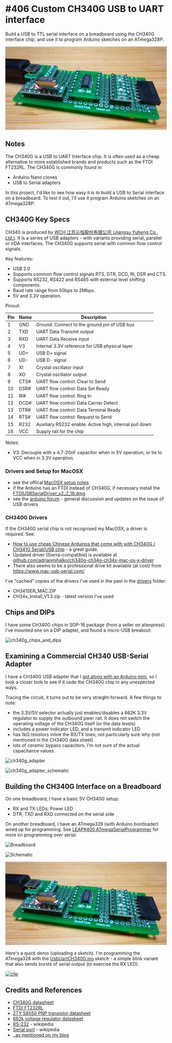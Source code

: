 # #406 Custom CH340G USB to UART interface

Build a USB to TTL serial interface on a breadboard using the CH340G interface chip, and use it to program Arduino sketches on an ATmega328P.

![Build](./assets/UsbUartCH340G_build.jpg?raw=true)

## Notes

The CH340G is a USB to UART Interface chip. It is often used as a cheap alternative to
more established brands and products such as the FTDI FT232RL.
The CH340G is commonly found in:

* Arduino Nano clones
* USB to Serial adapters

In this project, I'd like to see how easy it is to build a USB to Serial interface
on a breadboard. To test it out, I'll use it program Arduino sketches on an ATmega328P.

## CH340G Key Specs

CH340 is produced by [WCH 江苏沁恒股份有限公司 (Jiangsu Yuheng Co., Ltd.)](http://www.wch.cn/).
It is a series of USB adapters - with variants providing serial, parallel or IrDA interfaces.
The CH340G supports serial with common flow control signals.

Key features:

* USB 2.0
* Supports common flow control signals RTS, DTR, DCD, RI, DSR and CTS.
* Supports RS232, RS422 and RS485 with external level shifting components.
* Baud rate range from 50bps to 2Mbps.
* 5V and 3.3V operation.

Pinout:

| Pin | Name | Description                                             |
|-----|------|---------------------------------------------------------|
| 1   | GND  | Ground. Connect to the ground pin of USB bus            |
| 2   | TXD  | UART Data Transmit output                               |
| 3   | RXD  | UART Data Receive input                                 |
| 4   | V3   | Internal 3.3V reference for USB physical layer          |
| 5   | UD+  | USB D+ signal                                           |
| 6   | UD-  | USB D- signal                                           |
| 7   | XI   | Crystal oscillator input                                |
| 8   | XO   | Crystal oscillator output                               |
| 9   | CTS# | UART flow control: Clear to Send                        |
| 10  | DSR# | UART flow control: Data Set Ready                       |
| 11  | RI#  | UART flow control: Ring In                              |
| 12  | DCD# | UART flow control: Data Carrier Detect                  |
| 13  | DTR# | UART flow control: Data Terminal Ready                  |
| 14  | RTS# | UART flow control: Request to Send                      |
| 15  | R232 | Auxiliary RS232 enable. Active high, internal pull down |
| 16  | VCC  | Supply rail for the chip                                |

Notes:

* V3: Decouple with a 4.7-20nF capacitor when in 5V operation, or tie to VCC when in 3.3V operation.

### Drivers and Setup for MacOSX

* see the offical [MacOSX setup notes](https://www.arduino.cc/en/Guide/MacOSX)
* if the Arduino has an FTDI instead of CH340G, if necessary install the [FTDIUSBSerialDriver_v2_2_18.dmg](http://www.ftdichip.com/Drivers/VCP.htm)
* see the [arduino forum](https://forum.arduino.cc/index.php?topic=261375.0) - general discussion and updates on the issue of USB drivers


### CH340G Drivers

If the CH340G serial chip is not recognised my MacOSX, a driver is required. See:

* [How to use cheap Chinese Arduinos that come with with CH340G / CH341G Serial/USB chip](http://kiguino.moos.io/2014/12/31/how-to-use-arduino-nano-mini-pro-with-CH340G-on-mac-osx-yosemite.html) - a great guide.
* Updated driver (Sierra-compatible) is available at
[github.com/adrianmihalko/ch340g-ch34g-ch34x-mac-os-x-driver](https://github.com/adrianmihalko/ch340g-ch34g-ch34x-mac-os-x-driver)
* There also seems to be a professional drive kit available (at cost) from https://www.mac-usb-serial.com/

I've "cached" copies of the drivers I've used in the past in the [drivers](./drivers) folder:

* CH341SER_MAC.ZIP
* CH34x_Install_V1.3.zip - latest version I've used


## Chips and DIPs

I have some CH340G chips in SOP-16 package (from a seller on aliexpress).
I've mounted one on a DIP adapter, and found a micro-USB breakout:

![ch340g_chips_and_dips](./assets/ch340g_chips_and_dips.jpg?raw=true)

## Examining a Commercial CH340 USB-Serial Adapter

I have a CH340G USB adapter that I
[got along with an Arduino mini](https://www.aliexpress.com/item/A96-Free-Shipping-USB2-0-To-TTL-6Pin-CH340G-Converter-Pro-Mini-Atmega328-5V-16M-For/1887601992.html),
so I took a closer look to see if it usde the CH340G chip in any unexpected ways.

Tracing the circuit, it turns out to be very straight-forward. A few things to note:

* the 3.3V/5V selector actually just enables/disables a 662K 3.3V regulator to supply the outbound pwer rail. It does not switch the operating voltage of the CH340G itself (or the data levels)
* includes a power indicator LED, and a transmit indicator LED
* has 1kΩ resistors inline the RX/TX lines; not particularly sure why (not mentioned in the CH340G data sheet)
* lots of ceramic bypass capacitors. I'm not sure of the actual capacitance values.

![ch340g_adapter](./assets/ch340g_adapter.jpg?raw=true)

![ch340g_adapter_schematic](./assets/ch340g_adapter_schematic.jpg?raw=true)

## Building the CH340G Interface on a Breadboard

On one breadboard, I have a basic 5V CH340G setup:

* RX and TX LEDs; Power LED
* DTR, TXD and RXD connected on the serial side

On another breadboard, I have an ATmega328 (with Arduino bootloader) wired up for programming.
See [LEAP#405 ATmegaSerialProgrammer](../../../playground/ATmegaSerialProgrammer) for more on programming over serial.

![Breadboard](./assets/UsbUartCH340G_bb.jpg?raw=true)

![Schematic](./assets/UsbUartCH340G_schematic.jpg?raw=true)

![Build](./assets/UsbUartCH340G_build.jpg?raw=true)

Here's a quick demo (uploading a sketch).
I'm programming the ATmega328 with the [UsbUartCH340G.ino](./UsbUartCH340G.ino) sketch - a simple blink
variant that also sends bursts of serial output (to exercise the RX LED).

[![clip](https://img.youtube.com/vi/SSdThKPhHV4/0.jpg)](https://www.youtube.com/watch?v=SSdThKPhHV4)

## Credits and References

* [CH340G datasheet](http://androegg.de/wp-content/uploads/2016/07/CH340G_USB_TTL_Converter.pdf)
* [FTDI FT232RL](http://www.ftdichip.com/Products/ICs/FT232R.htm)
* [2TY S8550 PNP transistor datasheet](https://dirtypcbs.com/assets/datasheets/S8550-2TY.pdf)
* [662k voltage regulator datasheet](https://www.sunrom.com/p/xc6206p332mr-662k)
* [RS-232](https://en.wikipedia.org/wiki/RS-232) - wikipedia
* [Serial port](https://en.wikipedia.org/wiki/Serial_port) - wikipedia
* [..as mentioned on my blog](https://blog.tardate.com/2018/07/leap406-ch340g-usb-to-serial-on-a-breadboard.html)
